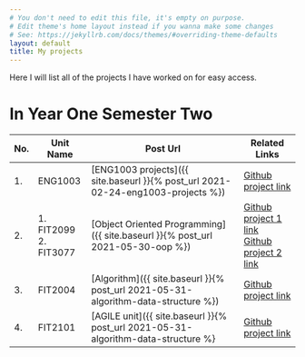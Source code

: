 ```yaml
---
# You don't need to edit this file, it's empty on purpose.
# Edit theme's home layout instead if you wanna make some changes
# See: https://jekyllrb.com/docs/themes/#overriding-theme-defaults
layout: default
title: My projects
---
```

Here I will list all of the projects I have worked on for easy access.

# In Year One Semester Two

|No. |Unit Name |Post Url |Related Links |
|----|---------|--------|-------------|
|1.  |ENG1003  | [ENG1003 projects]({{ site.baseurl }}{% post_url 2021-02-24-eng1003-projects %}) |[Github project link](https://github.com/maiman-1/web-apps)|
|2.  |1. FIT2099 <br/> 2. FIT3077| [Object Oriented Programming]({{ site.baseurl }}{% post_url 2021-05-30-oop %}) | [Github project 1 link](https://github.com/maiman-1/text-game) <br/>  [Github project 2 link](https://github.com/maiman-1/bid)|
|3.  | FIT2004 | [Algorithm]({{ site.baseurl }}{% post_url 2021-05-31-algorithm-data-structure %}) | [Github project link](https://github.com/maiman-1/ads)|
|4. | FIT2101 | [AGILE unit]({{ site.baseurl }}{% post_url 2021-05-31-algorithm-data-structure %} | [Github project link](https://github.com/maiman-1/ads)|
